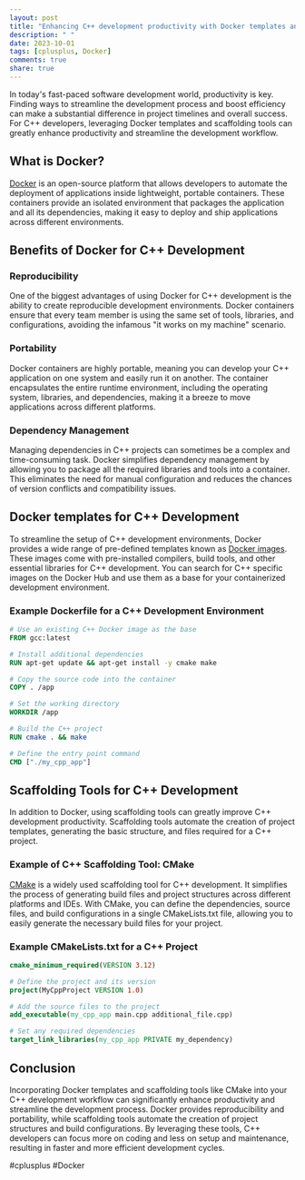 ```yaml
---
layout: post
title: "Enhancing C++ development productivity with Docker templates and scaffolding tools"
description: " "
date: 2023-10-01
tags: [cplusplus, Docker]
comments: true
share: true
---
```


In today's fast-paced software development world, productivity is key. Finding ways to streamline the development process and boost efficiency can make a substantial difference in project timelines and overall success. For C++ developers, leveraging Docker templates and scaffolding tools can greatly enhance productivity and streamline the development workflow.

## What is Docker?

[Docker](https://www.docker.com/) is an open-source platform that allows developers to automate the deployment of applications inside lightweight, portable containers. These containers provide an isolated environment that packages the application and all its dependencies, making it easy to deploy and ship applications across different environments.

## Benefits of Docker for C++ Development

### Reproducibility
One of the biggest advantages of using Docker for C++ development is the ability to create reproducible development environments. Docker containers ensure that every team member is using the same set of tools, libraries, and configurations, avoiding the infamous "it works on my machine" scenario.

### Portability
Docker containers are highly portable, meaning you can develop your C++ application on one system and easily run it on another. The container encapsulates the entire runtime environment, including the operating system, libraries, and dependencies, making it a breeze to move applications across different platforms.

### Dependency Management
Managing dependencies in C++ projects can sometimes be a complex and time-consuming task. Docker simplifies dependency management by allowing you to package all the required libraries and tools into a container. This eliminates the need for manual configuration and reduces the chances of version conflicts and compatibility issues.

## Docker templates for C++ Development

To streamline the setup of C++ development environments, Docker provides a wide range of pre-defined templates known as [Docker images](https://hub.docker.com/). These images come with pre-installed compilers, build tools, and other essential libraries for C++ development. You can search for C++ specific images on the Docker Hub and use them as a base for your containerized development environment.

### Example Dockerfile for a C++ Development Environment

```Dockerfile
# Use an existing C++ Docker image as the base
FROM gcc:latest

# Install additional dependencies
RUN apt-get update && apt-get install -y cmake make

# Copy the source code into the container
COPY . /app

# Set the working directory
WORKDIR /app

# Build the C++ project
RUN cmake . && make

# Define the entry point command
CMD ["./my_cpp_app"]
```

## Scaffolding Tools for C++ Development

In addition to Docker, using scaffolding tools can greatly improve C++ development productivity. Scaffolding tools automate the creation of project templates, generating the basic structure, and files required for a C++ project.

### Example of C++ Scaffolding Tool: CMake

[CMake](https://cmake.org/) is a widely used scaffolding tool for C++ development. It simplifies the process of generating build files and project structures across different platforms and IDEs. With CMake, you can define the dependencies, source files, and build configurations in a single CMakeLists.txt file, allowing you to easily generate the necessary build files for your project.

### Example CMakeLists.txt for a C++ Project

```cmake
cmake_minimum_required(VERSION 3.12)

# Define the project and its version
project(MyCppProject VERSION 1.0)

# Add the source files to the project
add_executable(my_cpp_app main.cpp additional_file.cpp)

# Set any required dependencies
target_link_libraries(my_cpp_app PRIVATE my_dependency)
```

## Conclusion

Incorporating Docker templates and scaffolding tools like CMake into your C++ development workflow can significantly enhance productivity and streamline the development process. Docker provides reproducibility and portability, while scaffolding tools automate the creation of project structures and build configurations. By leveraging these tools, C++ developers can focus more on coding and less on setup and maintenance, resulting in faster and more efficient development cycles.

#cplusplus #Docker